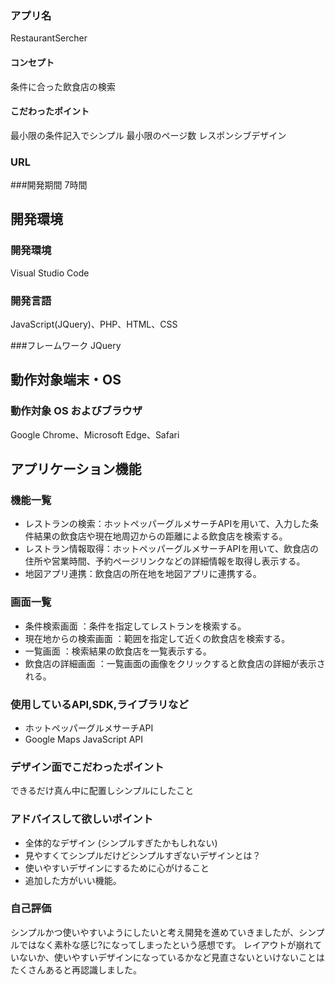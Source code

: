 ### アプリ名
RestaurantSercher

#### コンセプト
条件に合った飲食店の検索

#### こだわったポイント
最小限の条件記入でシンプル
最小限のページ数
レスポンシブデザイン
### URL

###開発期間
7時間

## 開発環境
### 開発環境
Visual Studio Code

### 開発言語
JavaScript(JQuery)、PHP、HTML、CSS

###フレームワーク
JQuery

## 動作対象端末・OS
### 動作対象 OS およびブラウザ
Google Chrome、Microsoft Edge、Safari

## アプリケーション機能

### 機能一覧
- レストランの検索：ホットペッパーグルメサーチAPIを用いて、入力した条件結果の飲食店や現在地周辺からの距離による飲食店を検索する。
- レストラン情報取得：ホットペッパーグルメサーチAPIを用いて、飲食店の住所や営業時間、予約ページリンクなどの詳細情報を取得し表示する。
- 地図アプリ連携：飲食店の所在地を地図アプリに連携する。


### 画面一覧
- 条件検索画面 ：条件を指定してレストランを検索する。
- 現在地からの検索画面 ：範囲を指定して近くの飲食店を検索する。
- 一覧画面 ：検索結果の飲食店を一覧表示する。
- 飲食店の詳細画面 ：一覧画面の画像をクリックすると飲食店の詳細が表示される。

### 使用しているAPI,SDK,ライブラリなど
- ホットペッパーグルメサーチAPI
- Google Maps JavaScript API

### デザイン面でこだわったポイント
できるだけ真ん中に配置しシンプルにしたこと

### アドバイスして欲しいポイント
- 全体的なデザイン (シンプルすぎたかもしれない)
- 見やすくてシンプルだけどシンプルすぎないデザインとは？
- 使いやすいデザインにするために心がけること
- 追加した方がいい機能。

### 自己評価
シンプルかつ使いやすいようにしたいと考え開発を進めていきましたが、シンプルではなく素朴な感じ?になってしまったという感想です。
レイアウトが崩れていないか、使いやすいデザインになっているかなど見直さないといけないことはたくさんあると再認識しました。
